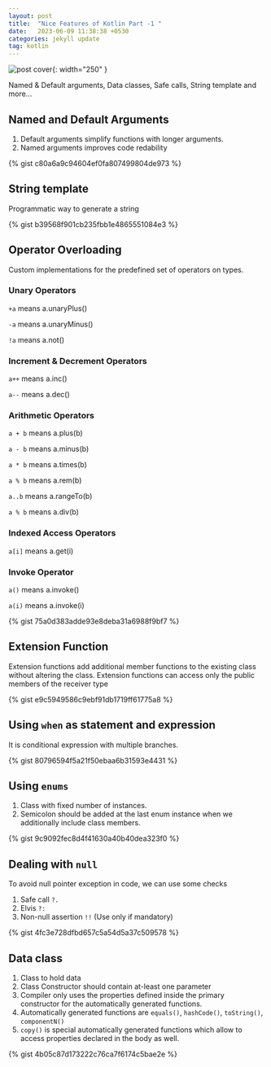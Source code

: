 ```yaml
---
layout: post
title:  "Nice Features of Kotlin Part -1 "
date:   2023-06-09 11:38:38 +0530
categories: jekyll update
tag: kotlin
---
```


![post cover](/assets/kotlin-nice-feature-1.jpeg){: width="250" }

Named & Default arguments, Data classes, Safe calls, String template and more...
<!--more-->

## Named and Default Arguments

1. Default arguments simplify functions with longer arguments. 
2. Named arguments improves code redability

{% gist c80a6a9c94604ef0fa807499804de973 %}


## String template

Programmatic way to generate a string

{% gist b39568f901cb235fbb1e4865551084e3 %}


## Operator Overloading

Custom implementations for the predefined set of operators on types.

### Unary Operators

`+a` means a.unaryPlus()

`-a` means a.unaryMinus()

`!a` means a.not()

### Increment & Decrement Operators

`a++` means a.inc()

`a--` means a.dec()

### Arithmetic Operators

`a + b` means a.plus(b)

`a - b` means a.minus(b)

`a * b` means a.times(b)

`a % b` means a.rem(b)

`a..b` means a.rangeTo(b)

`a % b` means a.div(b)

### Indexed Access Operators

`a[i]` means a.get(i)

### Invoke Operator

`a()` means a.invoke()

`a(i)` means a.invoke(i)

{% gist 75a0d383adde93e8deba31a6988f9bf7 %}


## Extension Function

Extension functions add additional member functions to the existing class without altering the class.
Extension functions can access only the public members of the receiver type

{% gist e9c5949586c9ebf91db1719ff61775a8 %}


## Using `when` as statement and expression

It is conditional expression with multiple branches.

{% gist 80796594f5a21f50ebaa6b31593e4431 %}


## Using `enums`

1. Class with fixed number of instances.
2. Semicolon should be added at the last enum instance when we additionally include class members.

{% gist 9c9092fec8d4f41630a40b40dea323f0 %}


## Dealing with `null`

To avoid null pointer exception in code, we can use some checks

1. Safe call  `?.`
2. Elvis `?:`
3. Non-null assertion `!!` (Use only if mandatory)

{% gist 4fc3e728dfbd657c5a54d5a37c509578 %}

## Data class

1. Class to hold data
2. Class Constructor should contain at-least one parameter 
3. Compiler only uses the properties defined inside the primary constructor for the automatically generated functions.
4. Automatically generated functions are `equals()`, `hashCode()`, `toString()`, `componentN()`
5. `copy()` is special automatically generated functions which allow to access properties declared in the body as well.

{% gist 4b05c87d173222c76ca7f6174c5bae2e %}
